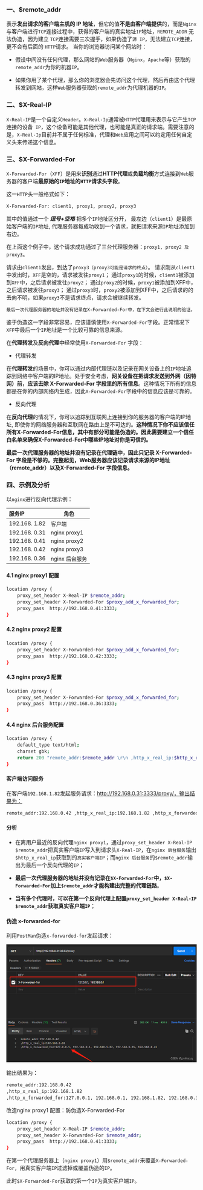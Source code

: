 ### 一、$remote_addr

表示**发出请求的客户端主机的 IP 地址**，但它的值**不是由客户端提供**的，而是` Nginx `与客户端进行` TCP `连接过程中，获得的客户端的真实地址` IP `地址，` REMOTE_ADDR ` 无法伪造，因为建立 ` TCP `连接需要三次握手，如果伪造了` 源 IP `，无法建立` TCP `连接，更不会有后面的 ` HTTP `请求。
当你的浏览器访问某个网站时：

- 假设中间没有任何代理，那么网站的` Web `服务器（` Nginx `，` Apache `等）获取的` remote_addr `为你的机器` IP `。

- 如果你用了某个代理，那么你的浏览器会先访问这个代理，然后再由这个代理转发到网站，这样`Web`服务器获取的` remote_addr `为代理机器的` IP `。

### 二、$X-Real-IP

` X-Real-IP `是一个自定义` Header `。` X-Real-Ip `通常被` HTTP `代理用来表示与它产生` TCP `连接的设备` IP`，这个设备可能是其他代理，也可能是真正的请求端。需要注意的是，` X-Real-Ip `目前并不属于任何标准，代理和` Web `应用之间可以约定用任何自定义头来传递这个信息。

### 三、$X-Forwarded-For

`X-Forwarded-For`（`XFF`）是用来**识别**通过**HTTP代理**或**负载均衡**方式连接到`Web`服务器的客户端**最原始的`IP`地址的`HTTP`请求头字段**。

这一`HTTP`头一般格式如下：

```bash
X-Forwarded-For: client1, proxy1, proxy2, proxy3
```

其中的值通过一个 ***逗号+空格*** 把多个`IP`地址区分开， 最左边（`client1`）是最原始客户端的`IP`地址, 代理服务器每成功收到一个请求，就把请求来源`IP`地址添加到右边。

在上面这个例子中，这个请求成功通过了三台代理服务器：` proxy1, proxy2 及 proxy3 `。

请求由` client1 `发出，到达了` proxy3（proxy3可能是请求的终点） `。
请求刚从` client1 `中发出时，` XFF `是空的，请求被发往` proxy1 `；
通过` proxy1 `的时候，` client1 `被添加到` XFF `中，之后请求被发往` proxy2 `；
通过` proxy2 `的时候，` proxy1 `被添加到XFF中，之后请求被发往` proxy3 `；
通过` proxy3 `时，` proxy2 `被添加到XFF中，之后请求的的去向不明，如果` proxy3 `不是请求终点，请求会被继续转发。

```bash
最后一次代理服务器的地址并没有记录在X-Forwarded-For中，在下文会进行此说明的验证。
```

鉴于伪造这一字段非常容易，应该谨慎使用`X-Forwarded-For`字段。正常情况下`XFF`中最后一个`IP`地址是一个比较可靠的信息来源。

在**代理转发**及**反向代理中**经常使用`X-Forwarded-For` 字段：

- 代理转发

在**代理转发**的场景中，你可以通过内部代理链以及记录在网关设备上的` IP `地址追踪到网络中客户端的IP地址。处于安全考虑，**网关设备在把请求发送到外网（因特网）前，应该去除 X-Forwarded-For 字段里的所有信息**。这种情况下所有的信息都是在你的内部网络内生成，因此` X-Forwarded-For `字段中的信息应该是可靠的。

- 反向代理

在**反向代理**的情况下，你可以追踪到互联网上连接到你的服务器的客户端的IP地址, 即使你的网络服务器和互联网在路由上是不可达的。**这种情况下你不应该信任所有X-Forwarded-For信息，其中有部分可能是伪造的。因此需要建立一个信任白名单来确保X-Forwarded-For中哪些IP地址对你是可信的。**

**最后一次代理服务器的地址并没有记录在代理链中，因此只记录 X-Forwarded-For 字段是不够的。完整起见，Web服务器应该记录请求来源的IP地址（remote_addr）以及X-Forwarded-For 字段信息。**

### 四、示例及分析

以`nginx`进行反向代理示例：

| 服务IP          | 角色           |
|:------------- | ------------ |
| 192.168. 1.82 | 客户端          |
| 192.168. 0.31 | nginx proxy1 |
| 192.168. 0.41 | nginx proxy2 |
| 192.168. 0.42 | nginx proxy3 |
| 192.168. 0.36 | nginx 后台服务   |

#### 4.1 nginx proxy1 配置

```bash
location /proxy {
    proxy_set_header X-Real-IP $remote_addr;
    proxy_set_header X-Forwarded-For $proxy_add_x_forwarded_for;
    proxy_pass  http://192.168.0.41:3333;
}
```

#### 4.2 nginx proxy2 配置

```bash
location /proxy {
    proxy_set_header X-Forwarded-For $proxy_add_x_forwarded_for;
    proxy_pass  http://192.168.0.42:3333;
}
```

#### 4.3 nginx proxy3 配置

```bash
location /proxy {
    proxy_set_header X-Forwarded-For $proxy_add_x_forwarded_for;
    proxy_pass  http://192.168.0.36:3333;
}
```

#### 4.4 nginx 后台服务配置

```bash
location /proxy {
    default_type text/html;
    charset gbk;
    return 200 "remote_addr:$remote_addr \r\n ,http_x_real_ip:$http_x_real_ip \r\n ,http_x_forwarded_for:$http_x_forwarded_for";
}
```

#### 客户端访问服务

在客户端`192.168.1.82`发起服务请求：http://192.168.0.31:3333/proxy/，输出结果为：

```bash
remote_addr:192.168.0.42 ,http_x_real_ip:192.168.1.82 ,http_x_forwarded_for:192.168.1.82, 192.168.0.31, 192.168.0.41
```

#### 分析

- 在离用户最近的反向代理`nginx proxy1`，通过`proxy_set_header X-Real-IP $remote_addr`把真实客户端`IP`写入到请求头`X-Real-IP`，在`nginx 后台服务`输出`$http_x_real_ip`获取到的`真实客户端IP`；而`nginx 后台服务`的`$remote_addr`输出为最后一个反向代理的`IP`；

- **最后一次代理服务器的地址并没有记录在`$X-Forwarded-For`中，`$X-Forwarded-For`加上`$remote_addr`才能构建出完整的代理链路**。

- **当有多个代理时，可以在第一个反向代理上配置`proxy_set_header X-Real-IP $remote_addr`获取真实客户端`IP`**；

#### 伪造 x-forwarded-for

利用`PostMan`伪造`x-forwarded-for`发起请求：

![这里写图片描述](../resources/img/eca59c4568.png)

输出结果为：

```bash
remote_addr:192.168.0.42
,http_x_real_ip:192.168.1.82
,http_x_forwarded_for:127.0.0.1, 192.168.0.1, 192.168.1.82, 192.168.0.31, 192.168.0.41
```

改造nginx proxy1 配置：防伪造X-Forwarded-For

```bash
location /proxy {
    proxy_set_header X-Real-IP $remote_addr;
    proxy_set_header X-Forwarded-For $remote_addr;
    proxy_pass  http://192.168.0.41:3333;
}
```

在第一个代理服务器上（`nginx proxy1`）用`$remote_addr`来覆盖`X-Forwarded-For`，用真实客户端`IP`过滤掉或覆盖伪造的`IP`。

此时`$X-Forwarded-For`获取的第一个`IP`为真实客户端`IP`。
